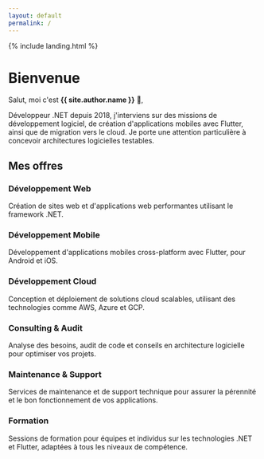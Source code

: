 ```yaml
---
layout: default
permalink: /
---
```


{% include landing.html %}
# **Bienvenue**

Salut, moi c'est **{{ site.author.name }}** :wave:,<br>

Développeur .NET depuis 2018, j'interviens sur des missions de développement logiciel, de création d'applications mobiles avec Flutter, ainsi que de migration vers le cloud.
Je porte une attention particulière à concevoir architectures logicielles testables.



<h2 class="text-center mb-4">Mes offres</h2>
<div class="row row-cols-1 row-cols-md-2 row-cols-lg-3 g-4">
        <div class="col mb-4">
        <div class="card h-100 rounded-3">
            <div class="card-body">
                <h3 class="card-title">Développement Web</h3>
                <p class="card-text">Création de sites web et d'applications web performantes utilisant le framework .NET.</p>
            </div>
        </div>
    </div>
        <div class="col mb-4">
        <div class="card h-100 rounded-3">
            <div class="card-body">
                <h3 class="card-title">Développement Mobile</h3>
                <p class="card-text">Développement d'applications mobiles cross-platform avec Flutter, pour Android et iOS.</p>
            </div>
        </div>
    </div>
        <div class="col mb-4">
        <div class="card h-100 rounded-3">
            <div class="card-body">
                <h3 class="card-title">Développement Cloud</h3>
                <p class="card-text">Conception et déploiement de solutions cloud scalables, utilisant des technologies comme AWS, Azure et GCP.</p>
            </div>
        </div>
    </div>
        <div class="col mb-4">
        <div class="card h-100 rounded-3">
            <div class="card-body">
                <h3 class="card-title">Consulting & Audit</h3>
                <p class="card-text">Analyse des besoins, audit de code et conseils en architecture logicielle pour optimiser vos projets.</p>
            </div>
        </div>
    </div>
        <div class="col mb-4">
        <div class="card h-100 rounded-3">
            <div class="card-body">
                <h3 class="card-title">Maintenance & Support</h3>
                <p class="card-text">Services de maintenance et de support technique pour assurer la pérennité et le bon fonctionnement de vos applications.</p>
            </div>
        </div>
    </div>
        <div class="col mb-4">
        <div class="card h-100 rounded-3">
            <div class="card-body">
                <h3 class="card-title">Formation</h3>
                <p class="card-text">Sessions de formation pour équipes et individus sur les technologies .NET et Flutter, adaptées à tous les niveaux de compétence.</p>
            </div>
        </div>
    </div>
</div>
